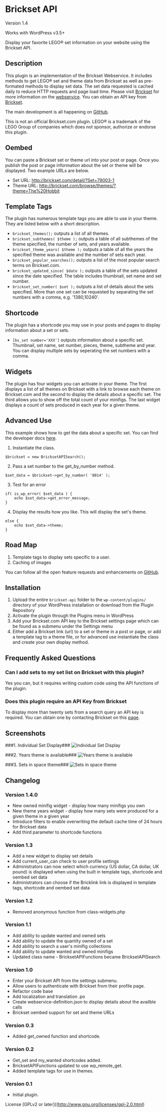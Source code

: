 # Brickset API #

Version 1.4

Works with WordPress v3.5+

Display your favorite LEGO® set information on your website using the Brickset API. 

## Description ##

This plugin is an implementation of the Brickset Webservice. It includes methods to get LEGO® set and theme data from Brickset as well as pre-formated methods to display set data. The set data requested is cached daily to reduce HTTP requests and page load time. Please visit [Brickset](http://brickset.com/) for more information on the [webservice](http://www.brickset.com/webservices). You can obtain an API key from [Brickset](http://brickset.com/contact/).

The main development is all happening on [GitHub](https://github.com/NateJacobs/Brickset-API).

This is not an official Brickset.com plugin. LEGO® is a trademark of the LEGO Group of companies which does not sponsor, authorize or endorse this plugin.

## Oembed ##
You can paste a Brickset set or theme url into your post or page. Once you publish the post or page information about the set or theme will be displayed. Two example URLs are below.

* Set URL: http://brickset.com/detail/?Set=79003-1  
* Theme URL: http://brickset.com/browse/themes/?theme=The%20Hobbit  

## Template Tags ##
The plugin has numerous template tags you are able to use in your theme. They are listed below with a short description.

*	`brickset_themes();` outputs a list of all themes.
*	`brickset_subthemes( $theme );` outputs a table of all subthemes of the theme specified, the number of sets, and years available.
*	`brickset_theme_years( $theme );` outputs a table of all the years the specified theme was available and the number of sets each year.
*	`brickset_popular_searches();` outputs a list of the most popular search terms on Brickset.com.
*	`brickset_updated_since( $date );` outputs a table of the sets updated since the date specified. The table includes thumbnail, set name and set number.
*	`brickset_set_number( $set );` outputs a list of details about the sets specified. More than one set can be requested by separating the set numbers with a comma, e.g. '1380,10240'.

## Shortcode ##
The plugin has a shortcode you may use in your posts and pages to display information about a set or sets.

*	`[bs_set number='XXX']` outputs information about a specific set. Thumbnail, set name, set number, pieces, theme, subtheme and year. You can display multiple sets by seperating the set numbers with a comma.

## Widgets ##
The plugin has four widgets you can activate in your theme. The first displays a list of all themes on Brickset with a link to browse each theme on Brickset.com and the second to display the details about a specific set. The third allows you to show off the total count of your minifigs. The last widget displays a count of sets produced in each year for a given theme.

## Advanced Use ##
This example shows how to get the data about a specific set. You can find the developer docs [here](https://github.com/NateJacobs/Brickset-API/wiki).

1. Instantiate the class.
```
$brickset = new BricksetAPISearch();
```

2. Pass a set number to the get_by_number method.
```
$set_data = $brickset->get_by_number( '8014' );
```
3. Test for an error
```
if( is_wp_error( $set_data ) {
	echo $set_data->get_error_message;
}
```

4. Display the results how you like. This will display the set's theme.
```
else {
	echo $set_data->theme;
}
```

## Road Map ##
1. Template tags to display sets specific to a user.
2. Caching of images

You can follow all the open feature requests and enhancements on [GitHub](https://github.com/NateJacobs/Brickset-API/issues?milestone=&page=1&state=open).

## Installation ##

1. Upload the entire `brickset-api` folder to the `wp-content/plugins/` directory of your WordPress installation or download from the Plugin Repository
2. Activate the plugin through the Plugins menu in WordPress
3. Add your Brickset.com API key to the Brickset settings page which can be found as a submenu under the Settings menu
3. Either add a Brickset link (url) to a set or theme in a post or page, or add a template tag to a theme file, or for advanced use instantiate the class and create your own display method.

## Frequently Asked Questions ##

### Can I add sets to my set list on Brickset with this plugin? ###
Yes you can, but it requires writing custom code using the API functions of the plugin.

### Does this plugin require an API Key from Brickset ###
To display more than twenty sets from a search query an API key is required. You can obtain one by contacting Brickset on this [page](http://brickset.com/contact/).

## Screenshots ##
###1. Individual Set Display###
![Individual Set Display](https://raw.github.com/NateJacobs/Brickset-API/master/screenshot-1.png)

###2. Years theme is available###
![Years theme is available](https://raw.github.com/NateJacobs/Brickset-API/master/screenshot-2.png)

###3. Sets in space theme###
![Sets in space theme](https://raw.github.com/NateJacobs/Brickset-API/master/screenshot-3.png)


## Changelog ##

### Version 1.4.0 ###
*	New owned minifig widget - display how many minifigs you own
*	New theme years widget - display how many sets were produced for a given theme in a given year
*	Introduce filters to enable overwriting the default cache time of 24 hours for Brickset data
*	Add third parameter to shortcode functions

### Version 1.3 ###
*	Add a new widget to display set details
*	Add current_user_can check to user profile settings
*	Administrators can now select which currency (US dollar, CA dollar, UK pound) is displayed when using the built in template tags, shortcode and oembed set data
*	Administrators can choose if the Bricklink link is displayed in template tags, shortcode and oembed set data

### Version 1.2 ###
*	Removed anonymous function from class-widgets.php

### Version 1.1 ###
*	Add ability to update wanted and owned sets
*	Add ability to update the quantity owned of a set
*	Add ability to search a user's minifig collections
*	Add ability to update wanted and owned minifigs
*	Updated class name - BricksetAPIFunctions became BricksetAPISearch

### Version 1.0 ###
*	Enter your Brickset API from the settings submenu.
*	Allow users to authenticate with Brickset from their profile page.
*	Refactor code base
*	Add localization and translation .po
*	Create webservice-definition.json to display details about the availble calls
*	Brickset oembed support for set and theme URLs

### Version 0.3 ###
*	Added get_owned function and shortcode.

### Version 0.2 ###
*	Get_set and my_wanted shortcodes added.
*	BricksetAPIFunctions updated to use wp_remote_get.
*	Added template tags for use in themes.

### Version 0.1 ###
*	Initial plugin.

License [GPLv2 or later]((http://www.gnu.org/licenses/gpl-2.0.html)